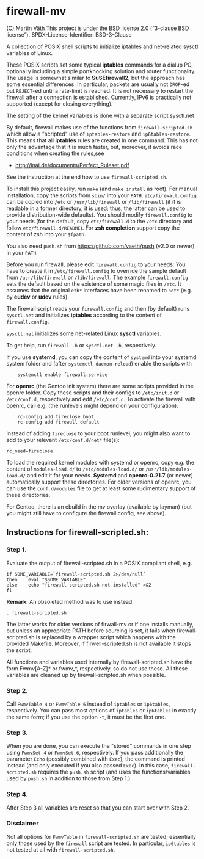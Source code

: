 # firewall-mv

(C) Martin Väth <martin at mvath.de>
This project is under the BSD license 2.0 (“3-clause BSD license”).
SPDX-License-Identifier: BSD-3-Clause

A collection of POSIX shell scripts to initialize iptables and
net-related sysctl variables of Linux.

These POSIX scripts set some typical __iptables__ commands for a dialup PC,
optionally including a simple portknocking solution and router functionality.
The usage is somewhat similar to __SuSEfirewall2__, but the approach has
some essential differences. In particular, packets are usually not `DROP`-ed
but `REJECT`-ed until a rate-limit is reached. It is not necessary to restart
the firewall after a connection is established.
Currently, IPv6 is practically not supported (except for closing everything).

The setting of the kernel variables is done with a separate script sysctl.net

By default, firewall makes use of the functions from `firewall-scripted.sh`
which allow a "scripted" use of `iptables-restore` and `ip6tables-restore`.
This means that all __iptables__ rules are created in one command.
This has not only the advantage that it is much faster, but, moreover,
it avoids race conditions when creating the rules,see
- http://inai.de/documents/Perfect_Ruleset.pdf

See the instruction at the end how to use `firewall-scripted.sh`.

To install this project easily, run `make` (and `make install` as root).
For manual installation, copy the scripts from `sbin/` into your `PATH`.
`etc/firewall.config` can be copied into `/etc` or `/usr/lib/firewall` or
`/lib/firewall` (if it is readable in a former directory, it is used;
thus, the latter can be used to provide distribution-wide defaults).
You should modify `firewall.config` to your needs (for the default, copy
`etc/firewall.d` to the `/etc` directory and follow `etc/firewall.d/README`).
For __zsh completion__ support copy the content of zsh into your `$fpath`.

You also need `push.sh` from https://github.com/vaeth/push (v2.0 or newer)
in your `PATH`.

Before you run firewall, please edit `firewall.config` to your needs:
You have to create it in `/etc/firewall.config` to override the sample default
from `/usr/lib/firewall` or `/lib/firewall`.
The example `firewall.config` sets the default based on the existence of some
magic files in `/etc`. It assumes that the original `eth*` interfaces have
been renamed to `net*` (e.g. by __eudev__ or __udev__ rules).

The firewall script reads your `firewall.config` and then
(by default) runs `sysctl.net` and initializes __iptables__ according
to the content of `firewall.config`.

`sysctl.net` initializes some net-related Linux __sysctl__ variables.

To get help, run `firewall -h` or `sysctl.net -h`, respectively.

If you use __systemd__, you can copy the content of `systemd` into your
systemd system folder and (after `systemctl daemon-reload`) enable the
scripts with
```
	systemctl enable firewall.service
```

For __openrc__ (the Gentoo init system) there are some scripts provided in
the openrc folder. Copy these scripts and their configs to `/etc/init.d`
or `/etc/conf.d`, respectively and edit `/etc/conf.d`.
To activate the firewall with openrc, call e.g.
(the runlevels might depend on your configuration):
```
	rc-config add fireclose boot
	rc-config add firewall default
```
Instead of adding `fireclose` to your boot runlevel, you might also want to
add to your relevant `/etc/conf.d/net*` file(s):
```
rc_need=fireclose
```

To load the required kernel modules with systemd or openrc, copy e.g. the
content of `modules-load.d/` to `/etc/modules-load.d/` or
`/usr/lib/modules-load.d/` and edit it for your needs.
__Systemd__ and __openrc-0.21.7__ (or newer) automatically support
these directories.
For older versions of openrc, you can use the `conf.d/modules` file to get
at least some rudimentary support of these directories.

For Gentoo, there is an ebuild in the mv overlay (available by layman)
(but you might still have to configure the firewall.config, see above).

## Instructions for firewall-scripted.sh:

### Step 1.

Evaluate the output of firewall-scripted.sh in a POSIX compliant shell, e.g.
```
if SOME_VARIABLE=`firewall-scripted.sh 2>/dev/null`
then	eval "$SOME_VARIABLE"
else	echo "firewall-scripted.sh not installed" >&2
fi
```
__Remark__: An obsoleted method was to use instead
```
. firewall-scripted.sh
```
The latter works for older versions of firwall-mv or if one installs manually,
but unless an appropriate PATH before sourcing is set, it fails when
firewall-scripted.sh is replaced by a wrapper script which happens with the
provided Makefile. Moreover, if firwell-scripted.sh is not available it stops
the script.

All functions and variables used internally by firewall-scripted.sh have the
form Fwmv[A-Z]* or fwmv_*, respectively, so do not use these.
All these variables are cleaned up by firewall-scripted.sh when possible.

### Step 2.

Call `FwmvTable 4` or `FwmvTable 6` instead of `iptables` or `ip6tables`,
respectively. You can pass most options of `iptables` or `ip6tables` in exactly
the same form; if you use the option `-t`, it must be the first one.

### Step 3.

When you are done, you can execute the "stored" commands in one step using
`FwmvSet 4` or `FwmvSet 6`, respectively.
If you pass additionally the parameter `Echo` (possibly combined with `Exec`),
the command is printed instead (and only executed if you also passed `Exec`).
In this case, `firewall-scripted.sh` requires the `push.sh` script (and uses
the functions/variables used by `push.sh` in addition to those from Step 1.)

### Step 4.

After Step 3 all variables are reset so that you can start over with Step 2.

### Disclaimer

Not all options for `FwmvTable` in `firewall-scripted.sh` are tested;
essentially only those used by the `firewall` script are tested.
In particular, `ip6tables` is not tested at all with `firewall-scripted.sh`.
